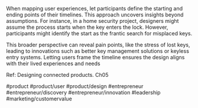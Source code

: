 When mapping user experiences, let participants define the starting and ending points of their timelines. This approach uncovers insights beyond assumptions. For instance, in a home security project, designers might assume the process starts when the key enters the lock. However, participants might identify the start as the frantic search for misplaced keys.

This broader perspective can reveal pain points, like the stress of lost keys, leading to innovations such as better key management solutions or keyless entry systems. Letting users frame the timeline ensures the design aligns with their lived experiences and needs

Ref: Designing connected products. Ch05

#product #product/user #product/design #entrepreneur #entrepreneur/discovery #entrepreneur/innovation #leadership #marketing/customervalue 